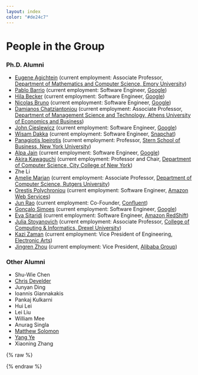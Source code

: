 ```yaml
---
layout: index
color: "#de24c7"
---
```


# People in the Group

<div id="photo-container"></div>

### Ph.D. Alumni

* <a href="http://www.mathcs.emory.edu/~eugene/" target="_blank">Eugene Agichtein</a> (current employment: Associate Professor, <a href="http://www.mathcs.emory.edu/" target="_blank">Department of Mathematics and Computer Science, Emory University</a>) 
* <a href="http://www.cs.columbia.edu/~pjbarrio" target="_blank">Pablo Barrio</a> (current employment: Software Engineer, <a href="http://www.google.com/" target="_blank">Google</a>)
* <a href="http://www.cs.columbia.edu/~hila" target="_blank">Hila Becker</a> (current employment: Software Engineer, <a href="http://www.google.com/" target="_blank">Google</a>)
* <a href="http://www.cs.columbia.edu/~nicolas/" target="_blank">Nicolas Bruno</a> (current employment: Software Engineer, <a href="http://www.google.com/" target="_blank">Google</a>)
* <a href="http://www.dmst.aueb.gr/damianos/" target="_blank">Damianos Chatziantoniou</a> (current employment: Associate Professor, <a href="http://www.dmst.aueb.gr/index.php/el/" target="_blank"> Department of Management Science and Technology, Athens University of Economics and Business</a>)
* <a href="http://www.cs.columbia.edu/~johnc" target="_blank">John Cieslewicz</a> (current employment: Software Engineer, <a href="http://www.google.com/" target="_blank">Google</a>)
* <a href="http://www.cs.columbia.edu/~wisam" target="_blank">Wisam Dakka</a> (current employment: Software Engineer, <a href="http://www.snap.com/en-US/" target="_blank">Snapchat</a>)
* <a href="http://pages.stern.nyu.edu/~panos/" target="_blank">Panagiotis Ipeirotis</a> (current employment: Professor, <a href="http://www.stern.nyu.edu/" target="_blank">Stern School of Business, New York University</a>)
* <a href="http://www.cs.columbia.edu/~alpa" target="_blank">Alpa Jain</a> (current employment: Software Engineer, <a href="http://www.google.com/" target="_blank">Google</a>)
* <a href="http://www-cs.engr.ccny.cuny.edu/~akira" target="_blank">Akira Kawaguchi</a> (current employment: Professor and Chair, <a href="http://www.ccny.cuny.edu/compsci/" target="_blank"> Department of Computer Science, City College of New York</a>)
* Zhe Li
* <a href="http://www.cs.rutgers.edu/~amelie/" target="_blank">Amelie Marian</a> (current employment: Associate Professor, <a href="http://www.cs.rutgers.edu/" target="_blank">Department of  Computer Science, Rutgers University</a>) 
* <a href="http://www.cs.columbia.edu/~orestis" target="_blank">Orestis Polychroniou</a> (current employment: Software Engineer, <a href="http://aws.amazon.com/" target="_blank">Amazon Web Services</a>)
* <a href="http://www.cs.columbia.edu/~junr/" target="_blank">Jun Rao</a> (current employment: Co-Founder, <a href="http://www.confluent.io/" target="_blank">Confluent</a>)
* <a href="https://fenix.tecnico.ulisboa.pt/homepage/ist155840" target="_blank">Gonçalo Simoes</a> (current employment: Software Engineer, <a href="http://www.google.com/" target="_blank">Google</a>)
* <a href="http://www.cs.columbia.edu/~eva/" target="_blank">Eva Sitaridi</a> (current employment: Software Engineer, <a href="http://aws.amazon.com/redshift/" target="_blank">Amazon RedShift</a>)
* <a href="https://www.cs.drexel.edu/~julia/" target="_blank">Julia Stoyanovich</a> (current employment: Associate Professor, <a href="http://drexel.edu/cci/departments/computer-science/" target="_blank">College of Computing & Informatics, Drexel University</a>)
* <a href="https://sites.google.com/site/kazizaman/" target="_blank">Kazi Zaman</a> (current employment: Vice President of Engineering, <a href="http://www.ea.com/" target="_blank">Electronic Arts</a>)
* <a href="http://www.cs.columbia.edu/~jrzhou/" target="_blank">Jingren Zhou</a> (current employment: Vice President, <a href="http://www.alibabagroup.com/" target="_blank">Alibaba Group</a>)


### Other Alumni

* Shu-Wie Chen
* <a href="http://users.atlantis.ugent.be/cdvelder/" target="_blank">Chris Develder</a>
* Junyan Ding
* Ioannis Giannakakis
* Pankaj Kulkarni
* Hui Lei
* Lei Liu
* William Mee
* Anurag Singla
* <a href="http://www.cs.columbia.edu/~solomon/" target="_blank">Matthew Solomon</a>
* <a href="http://www.cs.columbia.edu/~yeyang/" target="_blank">Yang Ye</a>
* Xiaoning Zhang






{% raw %}
<script id="entry-template" type="text/x-handlebars-template">
  {{#each rows}}
    <h3>{{{type}}}</h3>
    <ul class="row">
    {{#each people}}
    <li class="col-lg-4 col-md-4 col-sm-4 col-xs-4 person" style="">
      <div class="photo" style="background-image:url(./files/images/members/{{{img}}}.jpg); '"></div>
      <div>
        <a href="{{#if url}}{{url}}{{else}}#{{/if}}" target="_blank"> {{{name}}} </a>
      </div>
    </li>
    {{/each}}
    </ul>
  {{/each}}
</script>




<script>
    var data = {
      rows: [
      {
        type: "Faculty",
        people: [
          {
            url: "http://www.cs.columbia.edu/~gravano",
            img: "1",
            name: "Luis Gravano"
          },
          {
            url: "http://www.cs.columbia.edu/~kar",
            img: "2",
            name: "Kenneth Ross"
          },
          {
            url: "http://www.eugenewu.net",
            img: "41",
            name: "Eugene Wu"
          },
          {
            url: "http://www.cs.columbia.edu/~mihalis",
            img: "11",
            name: "Mihalis Yannakakis"
          },
         ]
      },
      {
        type: "Ph.D. Students",
        people: [
          {
            url: "http://teffland.github.io/",
            img: "tom",
            name: "Tom Effland"
          },
          {
            url: "#", //http://teffland.github.io/",
            img: "lampros",
            name: "Lampros Flokas"
          },
          {
            url: "#", //"http://teffland.github.io/",
            img: "giannis",
            name: "Giannis Karamanolakis"
          },
          {
            url: "http://www.cs.columbia.edu/~jopa/",
            img: "4",
            name: "Ioannis Paparrizos"
          },
          {
            url: "http://www.cs.columbia.edu/~fotis",
            img: "3",
            name: "Fotis Psallidas"
          },
          {
            url: "http://zwd.nyc",
            img: "39",
            name: "Wangda Zhang"
          },
         ]
      },
      {
        type: "Postdocs",
        people: [
          {
            url: "http://sellam.me",
            img: "thibault",
            name: "Thibault Sellam"
          },
         ]
      }
      ]
    };
    var source   = $("#entry-template").html();
    var template = Handlebars.compile(source);
    $("#photo-container").html(template(data));

</script>

{% endraw %}
